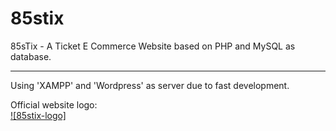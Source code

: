 # 85stix
85sTix - A Ticket E Commerce Website based on PHP and MySQL as database.
***
Using 'XAMPP' and 'Wordpress' as server due to fast development.   
 
Official website logo:  
[![85stix-logo]](https://raw.githubusercontent.com/joseph871107/85stix/99f35041cd9c4aece112a5b5bf12289f03c25d35/htdocs/mainpage/img/logo.svg)